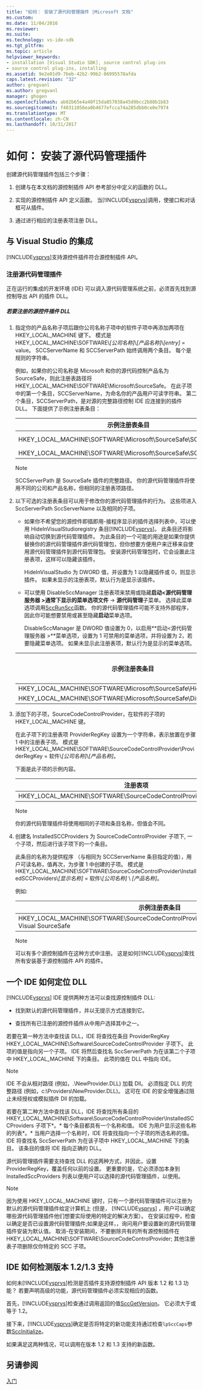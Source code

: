 ```yaml
---
title: "如何： 安装了源代码管理插件 |Microsoft 文档"
ms.custom: 
ms.date: 11/04/2016
ms.reviewer: 
ms.suite: 
ms.technology: vs-ide-sdk
ms.tgt_pltfrm: 
ms.topic: article
helpviewer_keywords:
- installation [Visual Studio SDK], source control plug-ins
- source control plug-ins, installing
ms.assetid: 9e2e01d9-7beb-42b2-99b2-86995578afda
caps.latest.revision: "32"
author: gregvanl
ms.author: gregvanl
manager: ghogen
ms.openlocfilehash: ab02b65e4a40f15da857038a45d9bcc2b88b1b83
ms.sourcegitcommit: f40311056ea0b4677efcca74a285dbb0ce0e7974
ms.translationtype: MT
ms.contentlocale: zh-CN
ms.lasthandoff: 10/31/2017
---
```

# <a name="how-to-install-a-source-control-plug-in"></a>如何： 安装了源代码管理插件
创建源代码管理插件包括三个步骤：  
  
1.  创建与在本文档的源控制插件 API 参考部分中定义的函数的 DLL。  
  
2.  实现的源控制插件 API 定义函数。 当[!INCLUDE[vsprvs](../../code-quality/includes/vsprvs_md.md)]调用，使接口和对话框可从插件。  
  
3.  通过进行相应的注册表项注册 DLL。  
  
## <a name="integration-with-visual-studio"></a>与 Visual Studio 的集成  
 [!INCLUDE[vsprvs](../../code-quality/includes/vsprvs_md.md)]支持源控件插件符合源控制插件 API。  
  
### <a name="registering-the-source-control-plug-in"></a>注册源代码管理插件  
 正在运行的集成的开发环境 (IDE) 可以调入源代码管理系统之前，必须首先找到源控制导出 API 的插件 DLL。  
  
##### <a name="to-register-the-source-control-plug-in-dll"></a>若要注册的源控件插件 DLL  
  
1.  指定你的产品名称子项后跟你公司名称子项中的软件子项中再添加两项在 HKEY_LOCAL_MACHINE 键下。 模式是 HKEY_LOCAL_MACHINE\SOFTWARE\\*[公司名称]*\\*[产品名称]*\\*[entry]* = value。 SCCServerName 和 SCCServerPath 始终调用两个条目。 每个是规则的字符串。  
  
     例如，如果你的公司名称是 Microsoft 和你的源代码控制产品名为 SourceSafe，则此注册表路径将 HKEY_LOCAL_MACHINE\SOFTWARE\Microsoft\SourceSafe。 在此子项中的第一个条目，SCCServerName，为命名你的产品用户可读字符串。 第二个条目，SCCServerPath，是对源的完整路径控制 IDE 应连接到的插件 DLL。 下面提供了示例注册表条目：  
  
    |示例注册表条目|示例值|  
    |---------------------------|------------------|  
    |HKEY_LOCAL_MACHINE\SOFTWARE\Microsoft\SourceSafe\SCCServerName|Microsoft Visual SourceSafe|  
    |HKEY_LOCAL_MACHINE\SOFTWARE\Microsoft\SourceSafe\SCCServerPath|c:\vss\win32\ssscc.dll|  
  
    > [!NOTE]
    >  SCCServerPath 是 SourceSafe 插件的完整路径。 你的源代码管理插件将使用不同的公司和产品名称，但相同的注册表项路径。  
  
2.  以下可选的注册表条目可以用于修改你的源代码管理插件的行为。 这些项进入 SccServerPath SccServerName 以及相同的子项。  
  
    -   如果你不希望您的源控件即插即用-接程序显示的插件选择列表中，可以使用 HideInVisualStudioregistry 条目[!INCLUDE[vsprvs](../../code-quality/includes/vsprvs_md.md)]。 此条目还将影响自动切换到源代码管理插件。 为此条目的一个可能的用途是如果你提供替换你的源代码管理插件源代码管理包，但你想要方便用户来迁移来自使用源代码管理插件到源代码管理包。 安装源代码管理包时，它会设置此注册表项，这样可以隐藏该插件。  
  
         HideInVisualStudio 为 DWORD 值，并设置为 1 以隐藏插件或 0，则显示插件。 如果未显示的注册表项，默认行为是显示该插件。  
  
    -   可以使用 DisableSccManager 注册表项来禁用或隐藏**启动\<源代码管理服务器 >**通常下显示的菜单选项**文件** ->  **源代码管理**子菜单。 选择此菜单选项调用[SccRunScc](../../extensibility/sccrunscc-function.md)函数。 你的源代码管理插件可能不支持外部程序，因此你可能想要禁用或甚至隐藏**启动**菜单选项。  
  
         DisableSccManager 是 DWORD 值设置为 0，以启用**启动\<源代码管理服务器 >**菜单选项，设置为 1 可禁用的菜单选项，并将设置为 2，若要隐藏菜单选项。 如果未显示此注册表项，默认行为是显示的菜单选项。  
  
    |示例注册表条目|示例值|  
    |---------------------------|------------------|  
    |HKEY_LOCAL_MACHINE\SOFTWARE\Microsoft\SourceSafe\HideInVisualStudio|1|  
    |HKEY_LOCAL_MACHINE\SOFTWARE\Microsoft\SourceSafe\DisableSccManager|1|  
  
3.  添加下的子项，SourceCodeControlProvider，在软件的子项的 HKEY_LOCAL_MACHINE 键。  
  
     在此子项下的注册表项 ProviderRegKey 设置为一个字符串，表示放置在步骤 1 中的注册表子项。 模式是 HKEY_LOCAL_MACHINE\SOFTWARE\SourceCodeControlProvider\ProviderRegKey = 软件\\*[公司名称]*\\*[产品名称]*。  
  
     下面是此子项的示例内容。  
  
    |注册表项|示例值|  
    |--------------------|------------------|  
    |HKEY_LOCAL_MACHINE\SOFTWARE\SourceCodeControlProvider\ProviderRegKey|SOFTWARE\Microsoft\SourceSafe|  
  
    > [!NOTE]
    >  你的源代码管理插件将使用相同的子项和条目名称，但值会不同。  
  
4.  创建名 InstalledSCCProviders 为 SourceCodeControlProvider 子项下, 一个子项，然后进行该子项下的一个条目。  
  
     此条目的名称为提供程序 （与相同为 SCCServerName 条目指定的值），用户可读名称，值再次，为步骤 1 中创建的子项。 模式是 HKEY_LOCAL_MACHINE\SOFTWARE\SourceCodeControlProvider\InstalledSCCProviders\\*[显示名称]* = 软件\\*[公司名称]* \\ *[产品名称]*。  
  
     例如:   
  
    |示例注册表条目|示例值|  
    |---------------------------|------------------|  
    |HKEY_LOCAL_MACHINE\SOFTWARE\SourceCodeControlProvider\InstalledSCCProviders\Microsoft Visual SourceSafe|SOFTWARE\Microsoft\SourceSafe|  
  
    > [!NOTE]
    >  可以有多个源控制插件在这种方式中注册。 这是如何[!INCLUDE[vsprvs](../../code-quality/includes/vsprvs_md.md)]查找所有安装基于源控制插件 API 的插件。  
  
## <a name="how-an-ide-locates-the-dll"></a>一个 IDE 如何定位 DLL  
 [!INCLUDE[vsprvs](../../code-quality/includes/vsprvs_md.md)] IDE 提供两种方法可以查找源控制插件 DLL:  
  
-   找到默认的源代码管理插件，并以无提示方式连接到它。  
  
-   查找所有已注册的源控件插件从中用户选择其中之一。  
  
 若要在第一种方法中查找该 DLL，IDE 将查找在条目 ProviderRegKey HKEY_LOCAL_MACHINE\Software\SourceCodeControlProvider 子项下。 此项的值是指向另一个子项。 IDE 将然后查找名 SccServerPath 为在该第二个子项中 HKEY_LOCAL_MACHINE 下的条目。 此项的值在 DLL 中指向 IDE。  
  
> [!NOTE]
>  IDE 不会从相对路径 (例如，.\NewProvider.DLL) 加载 Dll。 必须指定 DLL 的完整路径 (例如，c:\Providers\NewProvider.DLL)。 这可在 IDE 的安全增强通过阻止未经授权或模拟插件 Dll 的加载。  
  
 若要在第二种方法中查找该 DLL，IDE 将查找所有条目的 HKEY_LOCAL_MACHINE\Software\SourceCodeControlProvider\InstalledSCCProviders 子项下*。* 每个条目都具有一个名称和值。 IDE 为用户显示这些名称的列表*。* 当用户选择一个名称时，IDE 将查找指向一个子项的所选名称的值。 IDE 将查找名 SccServerPath 为在该子项中 HKEY_LOCAL_MACHINE 下的条目。 该条目的值将 IDE 指向正确的 DLL。  
  
 源代码管理插件需要支持查找 DLL 的这两种方式，并因此，设置 ProviderRegKey，覆盖任何以前的设置。 更重要的是，它必须添加本身到 InstalledSccProviders 列表以便用户可以选择的源代码管理插件，以使用。  
  
> [!NOTE]
>  因为使用 HKEY_LOCAL_MACHINE 键时，只有一个源代码管理插件可以注册为默认的源代码管理插件给定计算机上 (但是， [!INCLUDE[vsprvs](../../code-quality/includes/vsprvs_md.md)] ，用户可以确定哪些源代码管理插件他们想要实际使用的特定的解决方案）。 在安装过程中，检查以确定是否已设置源代码管理插件;如果是这样，，询问用户要设置新的源代码管理插件安装为默认值。 取消-在安装期间，不要删除共有的所有源控制插件在 HKEY_LOCAL_MACHINE\SOFTWARE\SourceCodeControlProvider; 其他注册表子项删除仅你特定的 SCC 子项。  
  
## <a name="how-the-ide-detects-version-1213-support"></a>IDE 如何检测版本 1.2/1.3 支持  
 如何未[!INCLUDE[vsprvs](../../code-quality/includes/vsprvs_md.md)]检测是否插件支持源控制插件 API 版本 1.2 和 1.3 功能？ 若要声明高级的功能，源代码管理插件必须实现相应的函数。  
  
 首先，[!INCLUDE[vsprvs](../../code-quality/includes/vsprvs_md.md)]检查通过调用返回的值[SccGetVersion](../../extensibility/sccgetversion-function.md)。 它必须大于或等于 1.2。  
  
 接下来，[!INCLUDE[vsprvs](../../code-quality/includes/vsprvs_md.md)]确定是否将特定的新功能支持通过检查`lpSccCaps`参数[SccInitialize](../../extensibility/sccinitialize-function.md)。  
  
 如果满足这两种情况，可以调用在版本 1.2 和 1.3 支持的新函数。  
  
## <a name="see-also"></a>另请参阅  
 [入门](../../extensibility/internals/getting-started-with-source-control-plug-ins.md)